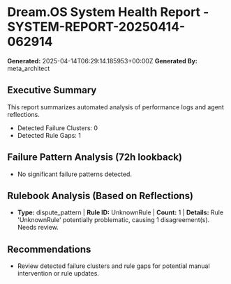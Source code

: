# Dream.OS System Health Report - SYSTEM-REPORT-20250414-062914

**Generated:** 2025-04-14T06:29:14.185953+00:00Z **Generated By:**
meta_architect

## Executive Summary

This report summarizes automated analysis of performance logs and agent
reflections.

- Detected Failure Clusters: 0
- Detected Rule Gaps: 1

## Failure Pattern Analysis (72h lookback)

- No significant failure patterns detected.

## Rulebook Analysis (Based on Reflections)

- **Type:** dispute_pattern | **Rule ID:** UnknownRule | **Count:** 1 |
  **Details:** Rule 'UnknownRule' potentially problematic, causing 1
  disagreement(s). Needs review.

## Recommendations

- Review detected failure clusters and rule gaps for potential manual
  intervention or rule updates.
